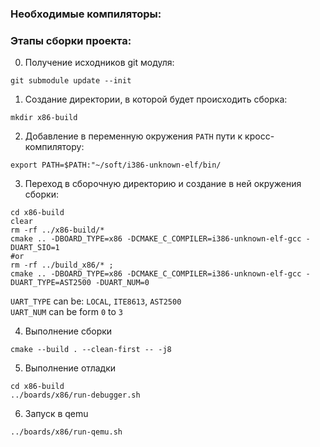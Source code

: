 ### Необходимые компиляторы:

### Этапы сборки проекта:
0. Получение исходников git модуля:  
```shell
git submodule update --init
```

1. Создание директории, в которой будет происходить сборка:  
```shell
mkdir x86-build
```

2. Добавление в переменную окружения `PATH` пути к кросс-компилятору:
```shell
export PATH=$PATH:"~/soft/i386-unknown-elf/bin/
```

3. Переход в сборочную директорию и создание в ней окружения сборки:  
```shell  
cd x86-build
clear
rm -rf ../x86-build/*
cmake .. -DBOARD_TYPE=x86 -DCMAKE_C_COMPILER=i386-unknown-elf-gcc -DUART_SIO=1
#or
rm -rf ../build_x86/* ;
cmake .. -DBOARD_TYPE=x86 -DCMAKE_C_COMPILER=i386-unknown-elf-gcc -DUART_TYPE=AST2500 -DUART_NUM=0
```
`UART_TYPE` can be: `LOCAL`, `ITE8613`, `AST2500`  
`UART_NUM` can be form `0` to `3`  

4. Выполнение сборки  
```shell 
cmake --build . --clean-first -- -j8
```

5. Выполнение отладки  
```shell
cd x86-build
../boards/x86/run-debugger.sh
```

6. Запуск в qemu  
```shell 
../boards/x86/run-qemu.sh
```
